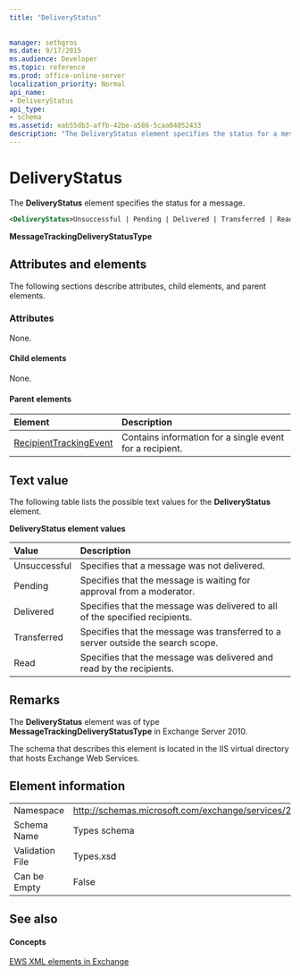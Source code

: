```yaml
---
title: "DeliveryStatus"
 
 
manager: sethgros
ms.date: 9/17/2015
ms.audience: Developer
ms.topic: reference
ms.prod: office-online-server
localization_priority: Normal
api_name:
- DeliveryStatus
api_type:
- schema
ms.assetid: eab55db3-affb-42be-a586-5caa04052433
description: "The DeliveryStatus element specifies the status for a message."
---
```


# DeliveryStatus

The **DeliveryStatus** element specifies the status for a message. 
  
```XML
<DeliveryStatus>Unsuccessful | Pending | Delivered | Transferred | Read</DeliveryStatus>
```

 **MessageTrackingDeliveryStatusType**
## Attributes and elements

The following sections describe attributes, child elements, and parent elements.
  
### Attributes

None.
  
#### Child elements

None.
  
#### Parent elements

|**Element**|**Description**|
|:-----|:-----|
|[RecipientTrackingEvent](recipienttrackingevent.md) <br/> |Contains information for a single event for a recipient.  <br/> |
   
## Text value

The following table lists the possible text values for the **DeliveryStatus** element. 
  
**DeliveryStatus element values**

|**Value**|**Description**|
|:-----|:-----|
|Unsuccessful  <br/> |Specifies that a message was not delivered.  <br/> |
|Pending  <br/> |Specifies that the message is waiting for approval from a moderator.  <br/> |
|Delivered  <br/> |Specifies that the message was delivered to all of the specified recipients.  <br/> |
|Transferred  <br/> |Specifies that the message was transferred to a server outside the search scope.  <br/> |
|Read  <br/> |Specifies that the message was delivered and read by the recipients.  <br/> |
   
## Remarks

The **DeliveryStatus** element was of type **MessageTrackingDeliveryStatusType** in Exchange Server 2010. 
  
The schema that describes this element is located in the IIS virtual directory that hosts Exchange Web Services.
  
## Element information

|||
|:-----|:-----|
|Namespace  <br/> |http://schemas.microsoft.com/exchange/services/2006/types  <br/> |
|Schema Name  <br/> |Types schema  <br/> |
|Validation File  <br/> |Types.xsd  <br/> |
|Can be Empty  <br/> |False  <br/> |
   
## See also

#### Concepts

[EWS XML elements in Exchange](ews-xml-elements-in-exchange.md)

